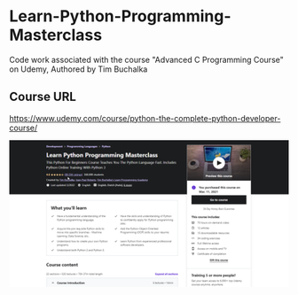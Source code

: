 # Learn-Python-Programming-Masterclass
Code work associated with the course "Advanced C Programming Course" on Udemy, Authored by Tim Buchalka

## Course URL
https://www.udemy.com/course/python-the-complete-python-developer-course/

![Course Landing](2022-03-31.png)
